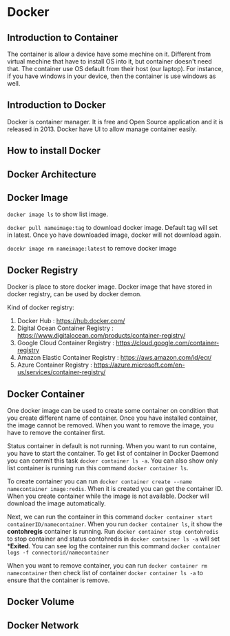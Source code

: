 # Docker 
## Introduction to Container
The container is allow a device have some mechine on it. Different from virtual mechine that have to install OS into it, but container doesn't need that. The container use OS default from their host (our laptop). For instance, if you have windows in your device, then the container is use windows as well.

## Introduction to Docker
Docker is container manager. It is free and Open Source application and it is released in 2013. Docker have UI to allow manage container easily.
## How to install Docker
## Docker Architecture

## Docker Image
`docker image ls` to show list image.

`docker pull nameimage:tag` to download docker image. Default tag will set in latest. Once yo have downloaded image, docker will not download again.

`docekr image rm nameimage:latest` to remove docker image
## Docker Registry
Docker is place to store docker image. Docker image that have stored in docker registry, can be used by docker demon.

Kind of docker registry:
1. Docker Hub : https://hub.docker.com/
2. Digital Ocean Container Registry : https://www.digitalocean.com/products/container-registry/
3. Google Cloud Container Registry : https://cloud.google.com/container-registry
4. Amazon Elastic Container Registry : https://aws.amazon.com/id/ecr/
5. Azure Container Registry : https://azure.microsoft.com/en-us/services/container-registry/

## Docker Container
One docker image can be used to create some container on condition that you create different name of container. Once you have installed container, the image cannot be removed. When you want to remove the image, you have to remove the container first. 

Status container in default is not running. When you want to run containe, you have to start the container. To get list of container in Docker Daemond you can commit this task `docker container ls -a`. You can also show only list container is running run this command `docker container ls`.

To create container you can run `docker container create --name namecontainer image:redis`. When it is created you can get the container ID. When you create container while the image is not available. Docker will download the image automatically.

Next, we can run the container in this command `docker container start containerID/namecontainer`. When you run `docker container ls`, it show the **contohregis** container is running. Run `docker container stop contohredis` to stop container and status contohredis in `docker container ls -a` will set ***Exited**. You can see log the container run this command `docker container logs -f connectorid/namecontainer`

When you want to remove container, you can run `docker container rm namecontainer` then check list of container `docker container ls -a` to ensure that the container is remove.

## Docker Volume
## Docker Network


